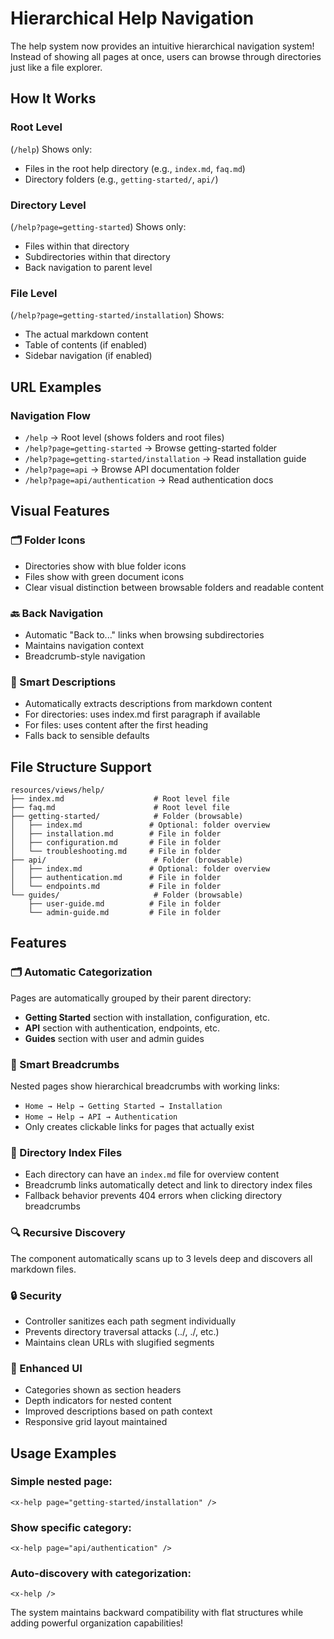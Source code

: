 # Hierarchical Help Navigation

The help system now provides an intuitive hierarchical navigation system! Instead of showing all pages at once, users can browse through directories just like a file explorer.

## How It Works

### Root Level 
(`/help`) Shows only:
- Files in the root help directory (e.g., `index.md`, `faq.md`)
- Directory folders (e.g., `getting-started/`, `api/`)

### Directory Level 
(`/help?page=getting-started`) Shows only:
- Files within that directory
- Subdirectories within that directory
- Back navigation to parent level

### File Level 
(`/help?page=getting-started/installation`)  Shows:
- The actual markdown content
- Table of contents (if enabled)
- Sidebar navigation (if enabled)

## URL Examples

### Navigation Flow
- `/help` → Root level (shows folders and root files)
- `/help?page=getting-started` → Browse getting-started folder
- `/help?page=getting-started/installation` → Read installation guide
- `/help?page=api` → Browse API documentation folder
- `/help?page=api/authentication` → Read authentication docs

## Visual Features

### 🗂️ Folder Icons
- Directories show with blue folder icons
- Files show with green document icons
- Clear visual distinction between browsable folders and readable content

### 🔙 Back Navigation
- Automatic "Back to..." links when browsing subdirectories
- Maintains navigation context
- Breadcrumb-style navigation

### 📝 Smart Descriptions
- Automatically extracts descriptions from markdown content
- For directories: uses index.md first paragraph if available
- For files: uses content after the first heading
- Falls back to sensible defaults

## File Structure Support
```
resources/views/help/
├── index.md                    # Root level file
├── faq.md                      # Root level file
├── getting-started/            # Folder (browsable)
│   ├── index.md               # Optional: folder overview
│   ├── installation.md        # File in folder
│   ├── configuration.md       # File in folder
│   └── troubleshooting.md     # File in folder
├── api/                        # Folder (browsable)
│   ├── index.md               # Optional: folder overview
│   ├── authentication.md      # File in folder
│   └── endpoints.md           # File in folder
└── guides/                     # Folder (browsable)
    ├── user-guide.md          # File in folder
    └── admin-guide.md         # File in folder
```

## Features

### 🗂️ Automatic Categorization
Pages are automatically grouped by their parent directory:
- **Getting Started** section with installation, configuration, etc.
- **API** section with authentication, endpoints, etc.
- **Guides** section with user and admin guides

### 🍞 Smart Breadcrumbs
Nested pages show hierarchical breadcrumbs with working links:
- `Home → Help → Getting Started → Installation`
- `Home → Help → API → Authentication`
- Only creates clickable links for pages that actually exist

### 📁 Directory Index Files
- Each directory can have an `index.md` file for overview content
- Breadcrumb links automatically detect and link to directory index files
- Fallback behavior prevents 404 errors when clicking directory breadcrumbs

### 🔍 Recursive Discovery
The component automatically scans up to 3 levels deep and discovers all markdown files.

### 🔒 Security
- Controller sanitizes each path segment individually
- Prevents directory traversal attacks (../, ./, etc.)
- Maintains clean URLs with slugified segments

### 📱 Enhanced UI
- Categories shown as section headers
- Depth indicators for nested content
- Improved descriptions based on path context
- Responsive grid layout maintained

## Usage Examples

### Simple nested page:
```blade
<x-help page="getting-started/installation" />
```

### Show specific category:
```blade
<x-help page="api/authentication" />
```

### Auto-discovery with categorization:
```blade
<x-help />
```

The system maintains backward compatibility with flat structures while adding powerful organization capabilities!
